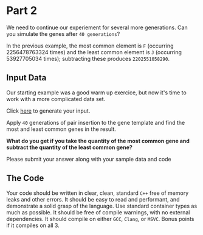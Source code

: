 # Part 2

We need to continue our experiement for several more generations. Can you simulate the genes after `40 generations`? 

In the previous example, the most common element is `F` (occurring 2256478763324 times) and the least common element is `J` (occurring 53927705034 times); subtracting these produces `2202551058290`.

## Input Data

Our starting example was a good warm up exercice, but now it's time to work with a more complicated data set.

Click [here](https://github.com/inmotionsoftware/ims-cpp-code-challenge/blob/generator/index.html) to generate your input.

Apply `40` generations of pair insertion to the gene template and find the most and least common genes in the result. 

**What do you get if you take the quantity of the most common gene and subtract the quantity of the least common gene?**

Please submit your answer along with your sample data and code

## The Code

Your code should be written in clear, clean, standard `C++` free of memory leaks and other errors. It should be easy to read and performant, and demonstrate a solid grasp of the language. Use standard container types as much as possible. It should be free of compile warnings, with no external dependencies. It should compile on either `GCC`, `Clang`, or `MSVC`. Bonus points if it compiles on all 3.